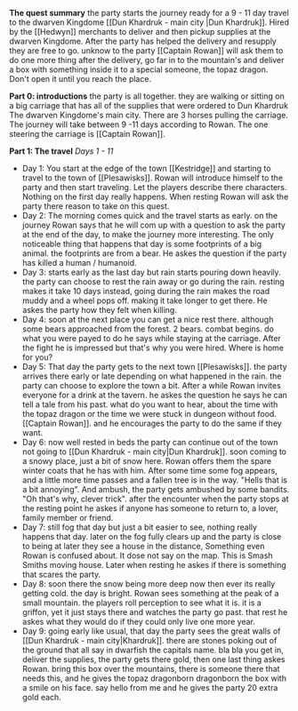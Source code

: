 **The quest summary**
the party starts the journey ready for a 9 - 11 day travel to the dwarven Kingdome [[Dun Khardruk - main city |Dun Khardruk]]. Hired by the [[Hedwyn]] merchants to deliver and then pickup supplies at the dwarven Kingdome. After the party has helped the delivery and resupply they are free to go. 
unknow to the party [[Captain Rowan]] will ask them to do one more thing after the delivery, go far in to the mountain's and deliver a box with something inside it to a special someone, the topaz dragon. Don't open it until you reach the place. 

**Part 0: introductions**
the party is all together. they are walking or sitting on a big carriage that has all of the supplies that were ordered to Dun Khardruk The dwarven Kingdome's main city. There are 3 horses pulling the carriage. The journey will take between 9 -11 days according to Rowan. The one steering the carriage is [[Captain Rowan]].

**Part 1: The travel** *Days 1 - 11*
* Day 1: You start at the edge of the town [[Kestridge]] and starting to travel to the town of [[Plesawisks]]. Rowan will introduce himself to the party and then start traveling. Let the players describe there characters. Nothing on the first day really happens. When resting Rowan will ask the party there reason to take on this quest.
* Day 2: The morning comes quick and the travel starts as early. on the journey Rowan says that he will com up with a question to ask the party at the end of the day, to make the journey more interesting. The only noticeable thing that happens that day is some footprints of a big animal. the footprints are from a bear. He askes the question if the party has killed a human / humanoid. 
* Day 3: starts early as the last day but rain starts pouring down heavily. the party can choose to rest the rain away or go during the rain. resting makes it take 10 days instead, going during the rain makes the road muddy and a wheel pops off. making it take longer to get there. He askes the party how they felt when killing. 
* Day 4: soon at the next place you can get a nice rest there. although some bears approached from the forest. 2 bears. combat begins. do what you were payed to do he says while staying at the carriage. After the fight he is impressed but that's why you were hired. Where is home for you?
* Day 5: That day the party gets to the next town [[Plesawisks]]. the party arrives there early or late depending on what happened in the rain. the party can choose to explore the town a bit. After a while Rowan invites everyone for a drink at the tavern. he askes the question he says he can tell a tale from his past. what do you want to hear, about the time with the topaz dragon or the time we were stuck in dungeon without food. [[Captain Rowan]]. and he encourages the party to do the same if they want. 
* Day 6: now well rested in beds the party can continue out of the town not going to [[Dun Khardruk - main city|Dun Khardruk]]. soon coming to a snowy place, just a bit of snow here. Rowan offers them the spare winter coats that he has with him. After some time some fog appears, and a little more time passes and a fallen tree is in the way. "Hells that is a bit annoying". And ambush, the party gets ambushed by some bandits. "Oh that's why, clever trick". after the encounter when the party stops at the resting point he askes if anyone has someone to return to, a lover, family member or friend.
* Day 7: still fog that day but just a bit easier to see, nothing really happens that day. later on the fog fully clears up and the party is close to being at later they see a house in the distance, Something even Rowan is confused about. It dose not say on the map. This is Smash Smiths moving house. Later when resting he askes if there is something that scares the party. 
* Day 8: soon there the snow being more deep now then ever its really getting cold. the day is bright. Rowan sees something at the peak of a small mountain. the players roll perception to see what it is. it is a griffon, yet it just stays there and watches the party go past. that rest he askes what they would do if they could only live one more year.  
* Day 9: going early like usual, that day the party sees the great walls of [[Dun Khardruk - main city|Khardruk]]. there are stones poking out of the ground that all say in dwarfish the capitals name. bla bla you get in, deliver the supplies, the party gets there gold, then one last thing askes Rowan. bring this box over the mountains, there is someone there that needs this, and he gives the topaz dragonborn dragonborn the box with a smile on his face. say hello from me and he gives the party 20 extra gold each. 